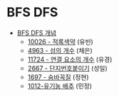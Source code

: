 # BFS DFS
- [BFS DFS 개념]()
  - [10026 - 적록색약](https://www.acmicpc.net/problem/10026) (유빈)
  - [4963 - 섬의 개수](https://www.acmicpc.net/problem/4963) (채은)
  - [11724 - 연결 요소의 개수](https://www.acmicpc.net/problem/11724) (유경)
  - [2667 - 단지번호붙이기](https://www.acmicpc.net/problem/2667) (성일)
  - [1697 - 숨바꼭질](https://www.acmicpc.net/problem/1697) (정현)
  - [1012-유기농 배추](https://www.acmicpc.net/problem/1012) (민정)
